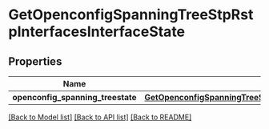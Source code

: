 # GetOpenconfigSpanningTreeStpRstpInterfacesInterfaceState

## Properties
Name | Type | Description | Notes
------------ | ------------- | ------------- | -------------
**openconfig_spanning_treestate** | [**GetOpenconfigSpanningTreeStpOpenconfigspanningtreestpRstpInterfacesState**](GetOpenconfigSpanningTreeStpOpenconfigspanningtreestpRstpInterfacesState.md) |  | [optional] 

[[Back to Model list]](../README.md#documentation-for-models) [[Back to API list]](../README.md#documentation-for-api-endpoints) [[Back to README]](../README.md)


